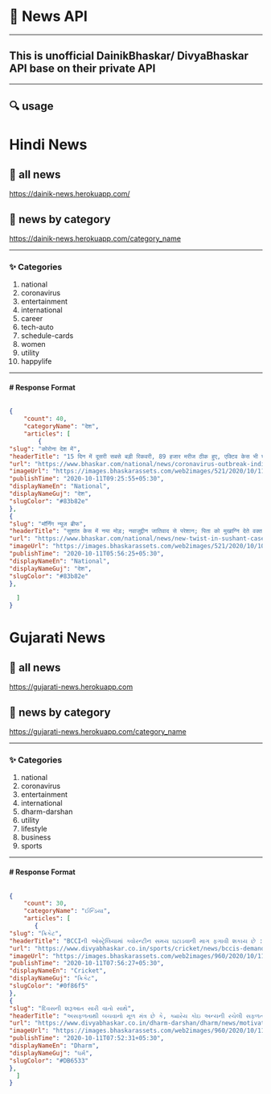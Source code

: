# 📰 News API

___

## This is unofficial DainikBhaskar/ DivyaBhaskar API base on their private API
___
## :mag: usage

# Hindi News

## :rocket: all news
https://dainik-news.herokuapp.com/

## :rocket: news by category
https://dainik-news.herokuapp.com/category_name

___
### :sparkles: Categories

1. national
2. coronavirus
3. entertainment
4. international
6. career
7. tech-auto
8. schedule-cards
9.  women
10. utility
11. happylife

___

#### # Response Format

```JSON

{
    "count": 40,
    "categoryName": "देश",
    "articles": [
        {
"slug": "कोरोना देश में",
"headerTitle": "15 दिन में दूसरी सबसे बड़ी रिकवरी, 89 हजार मरीज ठीक हुए, एक्टिव केस भी घटकर 8.67 लाख पर पहुंचे; अब तक 70.51 लाख केस",
"url": "https://www.bhaskar.com/national/news/coronavirus-outbreak-india-cases-live-news-and-updates-11-october-2020-127802028.html",
"imageUrl": "https://images.bhaskarassets.com/web2images/521/2020/10/11/2020-10-10_1602388889.jpg",
"publishTime": "2020-10-11T09:25:55+05:30",
"displayNameEn": "National",
"displayNameGuj": "देश",
"slugColor": "#83b82e"
},
{
"slug": "मॉर्निंग न्यूज ब्रीफ",
"headerTitle": "सुशांत केस में नया मोड़; नवाजुद्दीन जातिवाद से परेशान; पिता को मुखाग्नि देते वक्त गिर पड़े चिराग; एलएसी पर 60 हजार चीनी सैनिक तैनात",
"url": "https://www.bhaskar.com/national/news/new-twist-in-sushant-case-nawazuddin-is-also-troubled-by-casteism-the-lamp-fell-while-offering-fire-to-the-father-60-thousand-chinese-soldiers-deployed-on-lac-127801738.html",
"imageUrl": "https://images.bhaskarassets.com/web2images/521/2020/10/10/morning-news-11-oct_1602351898.jpg",
"publishTime": "2020-10-11T05:56:25+05:30",
"displayNameEn": "National",
"displayNameGuj": "देश",
"slugColor": "#83b82e"
},

  ]
}

```

# Gujarati News

## :rocket: all news
https://gujarati-news.herokuapp.com

## :rocket: news by category
https://gujarati-news.herokuapp.com/category_name

___
### :sparkles: Categories

1. national
2. coronavirus
3. entertainment
4. international
5. dharm-darshan
6. utility
7. lifestyle
8. business
9. sports


___

#### # Response Format

```JSON

{
    "count": 30,
    "categoryName": "ઈન્ડિયા",
    "articles": [
       {
"slug": "ક્રિકેટ",
"headerTitle": "BCCIની ઓસ્ટ્રેલિયામાં ક્વોરન્ટીન સમય ઘટાડવાની માગ ફગાવી શકાય છે : રિપોર્ટ",
"url": "https://www.divyabhaskar.co.in/sports/cricket/news/bccis-demand-for-reduction-of-quarantine-time-in-australia-may-be-rejected-report-127801999.html",
"imageUrl": "https://images.bhaskarassets.com/web2images/960/2020/10/11/orig_saurav_1602383171.jpg",
"publishTime": "2020-10-11T07:56:27+05:30",
"displayNameEn": "Cricket",
"displayNameGuj": "ક્રિકેટ",
"slugColor": "#0f86f5"
},
{
"slug": "દિવસની શરૂઆત સારી વાતો સાથે",
"headerTitle": "અસફળતાથી બચવાનો મૂળ મંત્ર છે કે, ક્યારેય કોઇ અન્યની રચેલી સફળતાની પરિભાષાને અપનાવો નહીં, તમારી પરિભાષા જાતે જ રચો",
"url": "https://www.divyabhaskar.co.in/dharm-darshan/dharm/news/motivational-quotes-inspirational-quotes-the-mantra-to-avoid-failure-is-to-never-follow-the-definition-of-success-created-by-someone-else-build-your-own-definition-127801998.html",
"imageUrl": "https://images.bhaskarassets.com/web2images/960/2020/10/11/success-faliure730-x-5482_1602382924.jpg",
"publishTime": "2020-10-11T07:52:31+05:30",
"displayNameEn": "Dharm",
"displayNameGuj": "ધર્મ",
"slugColor": "#DB6533"
},
  ]
}

```


